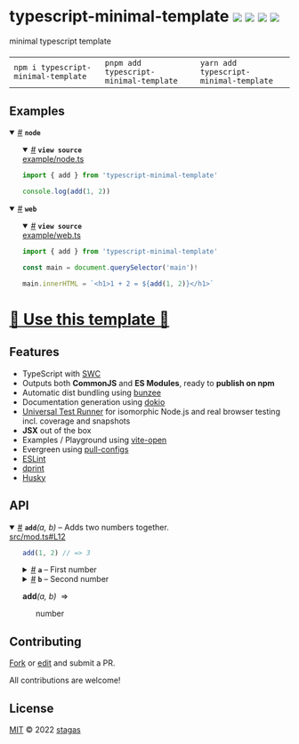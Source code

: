 <h1>
typescript-minimal-template <a href="https://npmjs.org/package/typescript-minimal-template"><img src="https://img.shields.io/badge/npm-v7.0.4-F00.svg?colorA=000"/></a> <a href="src"><img src="https://img.shields.io/badge/loc-2-FFF.svg?colorA=000"/></a> <a href="https://cdn.jsdelivr.net/npm/typescript-minimal-template@7.0.4/dist/typescript-minimal-template.min.js"><img src="https://img.shields.io/badge/brotli-92b-333.svg?colorA=000"/></a> <a href="LICENSE"><img src="https://img.shields.io/badge/license-MIT-F0B.svg?colorA=000"/></a>
</h1>

<p></p>

minimal typescript template

<h4>
<table><tr><td title="Triple click to select and copy paste">
<code>npm i typescript-minimal-template </code>
</td><td title="Triple click to select and copy paste">
<code>pnpm add typescript-minimal-template </code>
</td><td title="Triple click to select and copy paste">
<code>yarn add typescript-minimal-template</code>
</td></tr></table>
</h4>

## Examples

<details id="example$node" title="node" open><summary><span><a href="#example$node">#</a></span>  <code><strong>node</strong></code></summary>  <ul>    <details id="source$node" title="node source code" open><summary><span><a href="#source$node">#</a></span>  <code><strong>view source</strong></code></summary>  <a href="example/node.ts">example/node.ts</a>  <p>

```ts
import { add } from 'typescript-minimal-template'

console.log(add(1, 2))
```

</p>
</details></ul></details><details id="example$web" title="web" open><summary><span><a href="#example$web">#</a></span>  <code><strong>web</strong></code></summary>  <ul>    <details id="source$web" title="web source code" open><summary><span><a href="#source$web">#</a></span>  <code><strong>view source</strong></code></summary>  <a href="example/web.ts">example/web.ts</a>  <p>

```ts
import { add } from 'typescript-minimal-template'

const main = document.querySelector('main')!

main.innerHTML = `<h1>1 + 2 = ${add(1, 2)}</h1>`
```

</p>
</details></ul></details>

<h1><a href="https://github.com/stagas/typescript-minimal-template/generate">🥁 Use this template 🥁</a></h1>
<h2>Features</h2>
<ul>
<li>TypeScript with <a href="https://swc.rs/">SWC</a></li>
<li>Outputs both <strong>CommonJS</strong> and <strong>ES Modules</strong>, ready to <strong>publish on npm</strong></li>
<li>Automatic dist bundling using <a href="https://github.com/stagas/bunzee">bunzee</a></li>
<li>Documentation generation using <a href="https://github.com/stagas/dokio">dokio</a></li>
<li><a href="https://github.com/stagas/utr">Universal Test Runner</a> for isomorphic Node.js and real browser testing incl. coverage and snapshots</li>
<li><strong>JSX</strong> out of the box</li>
<li>Examples / Playground using <a href="https://github.com/stagas/vite-open">vite-open</a></li>
<li>Evergreen using <a href="https://github.com/stagas/pull-configs">pull-configs</a></li>
<li><a href="https://eslint.org/">ESLint</a></li>
<li><a href="https://dprint.dev/">dprint</a></li>
<li><a href="https://typicode.github.io/husky/">Husky</a></li>
</ul>

## API

<p>  <details id="add$1" title="Function" open><summary><span><a href="#add$1">#</a></span>  <code><strong>add</strong></code><em>(a, b)</em>     &ndash; Adds two numbers together.</summary>  <a href="src/mod.ts#L12">src/mod.ts#L12</a>  <ul>    <p>  <p>

```ts
add(1, 2) // => 3
```

</p>
  <details id="a$3" title="Parameter" ><summary><span><a href="#a$3">#</a></span>  <code><strong>a</strong></code>     &ndash; First number</summary>    <ul><p>number</p>        </ul></details><details id="b$4" title="Parameter" ><summary><span><a href="#b$4">#</a></span>  <code><strong>b</strong></code>     &ndash; Second number</summary>    <ul><p>number</p>        </ul></details>  <p><strong>add</strong><em>(a, b)</em>  &nbsp;=&gt;  <ul>number</ul></p></p>    </ul></details></p>

## Contributing

[Fork](https://github.com/stagas/typescript-minimal-template/fork) or [edit](https://github.dev/stagas/typescript-minimal-template) and submit a PR.

All contributions are welcome!

## License

<a href="LICENSE">MIT</a> &copy; 2022 [stagas](https://github.com/stagas)
